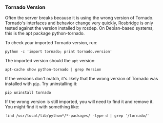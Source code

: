 ### Tornado Version

Often the server breaks because it is using the wrong version of Tornado.  Tornado's interfaces and behavior change very quickly, Rosbridge is only tested against the version installed by rosdep.  On Debian-based systems, this is the apt package python-tornado.

To check your imported Tornado version, run:

```
python -c 'import tornado; print tornado.version'
```

The imported version should the `apt` version:

```
apt-cache show python-tornado | grep Version
```

If the versions don't match, it's likely that the wrong version of Tornado was installed with `pip`.  Try uninstalling it:

```
pip uninstall tornado
```

If the wrong version is still imported, you will need to find it and remove it.  You might find it with something like:

```
find /usr/local/lib/python*/*-packages/ -type d | grep '/tornado/'
```
